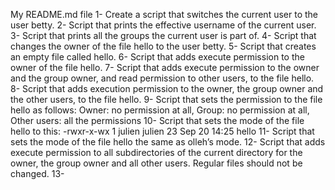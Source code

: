 My README.md file
1- Create a script that switches the current user to the user betty.
2- Script that prints the effective username of the current user.
3- Script that prints all the groups the current user is part of.
4- Script that changes the owner of the file hello to the user betty.
5- Script that creates an empty file called hello.
6- Script that adds execute permission to the owner of the file hello.
7- Script that adds execute permission to the owner and the group owner, and read permission to other users, to the file hello.
8- Script that adds execution permission to the owner, the group owner and the other users, to the file hello.
9- Script that sets the permission to the file hello as follows: Owner: no permission at all, Group: no permission at all, Other users: all the permissions
10- Script that sets the mode of the file hello to this: -rwxr-x-wx 1 julien julien 23 Sep 20 14:25 hello
11- Script that sets the mode of the file hello the same as olleh’s mode.
12- Script that adds execute permission to all subdirectories of the current directory for the owner, the group owner and all other users. Regular files should not be changed.
13-
